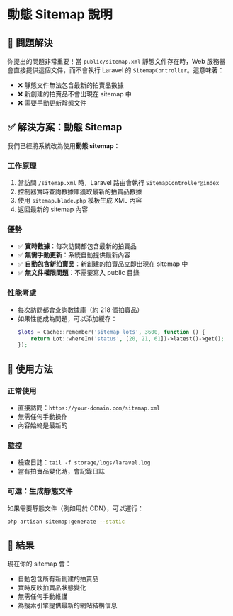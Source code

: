 # 動態 Sitemap 說明

## 🎯 問題解決

你提出的問題非常重要！當 `public/sitemap.xml` 靜態文件存在時，Web 服務器會直接提供這個文件，而不會執行 Laravel 的 `SitemapController`。這意味著：

- ❌ 靜態文件無法包含最新的拍賣品數據
- ❌ 新創建的拍賣品不會出現在 sitemap 中
- ❌ 需要手動更新靜態文件

## ✅ 解決方案：動態 Sitemap

我們已經將系統改為使用**動態 sitemap**：

### 工作原理
1. 當訪問 `/sitemap.xml` 時，Laravel 路由會執行 `SitemapController@index`
2. 控制器實時查詢數據庫獲取最新的拍賣品數據
3. 使用 `sitemap.blade.php` 模板生成 XML 內容
4. 返回最新的 sitemap 內容

### 優勢
- ✅ **實時數據**：每次訪問都包含最新的拍賣品
- ✅ **無需手動更新**：系統自動提供最新內容
- ✅ **自動包含新拍賣品**：新創建的拍賣品立即出現在 sitemap 中
- ✅ **無文件權限問題**：不需要寫入 public 目錄

### 性能考慮
- 每次訪問都會查詢數據庫（約 218 個拍賣品）
- 如果性能成為問題，可以添加緩存：
  ```php
  $lots = Cache::remember('sitemap_lots', 3600, function () {
      return Lot::whereIn('status', [20, 21, 61])->latest()->get();
  });
  ```

## 🚀 使用方法

### 正常使用
- 直接訪問：`https://your-domain.com/sitemap.xml`
- 無需任何手動操作
- 內容始終是最新的

### 監控
- 檢查日誌：`tail -f storage/logs/laravel.log`
- 當有拍賣品變化時，會記錄日誌

### 可選：生成靜態文件
如果需要靜態文件（例如用於 CDN），可以運行：
```bash
php artisan sitemap:generate --static
```

## 🎉 結果

現在你的 sitemap 會：
- 自動包含所有新創建的拍賣品
- 實時反映拍賣品狀態變化
- 無需任何手動維護
- 為搜索引擎提供最新的網站結構信息
